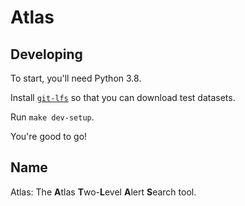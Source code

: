 # Atlas

## Developing

To start, you'll need Python 3.8.

Install [`git-lfs`](https://git-lfs.github.com/) so that you can download test
datasets.

Run `make dev-setup`.

You're good to go!

## Name
Atlas: The **A**tlas **T**wo-**L**evel **A**lert **S**earch tool.
